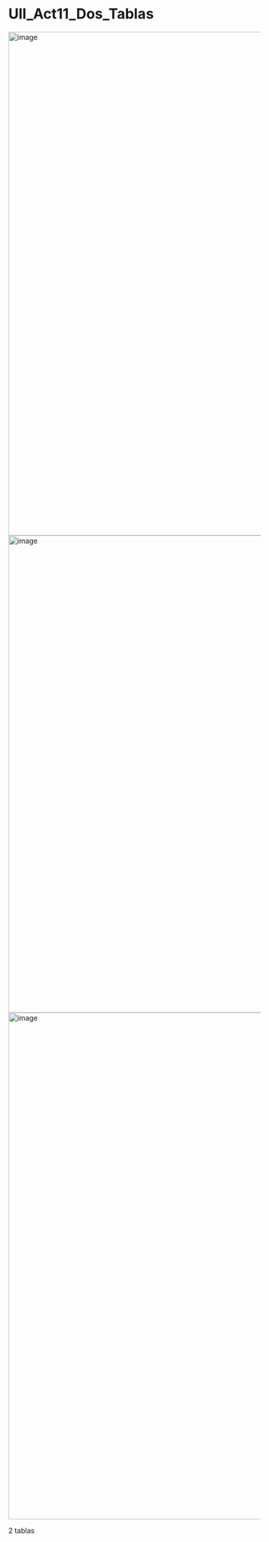 # Ull_Act11_Dos_Tablas
<img width="1919" height="1006" alt="image" src="https://github.com/user-attachments/assets/0e3d25b6-bad7-4049-968f-71b653188a5a" />
<img width="1918" height="953" alt="image" src="https://github.com/user-attachments/assets/7f09b204-16e1-4b84-a895-d25ce83a1bb9" />
<img width="1920" height="1012" alt="image" src="https://github.com/user-attachments/assets/a08bdc58-14f1-448a-a4ed-2dab3fc81f12" />


2 tablas
